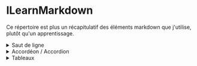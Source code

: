 # ILearnMarkdown

Ce répertoire est plus un récapitulatif des éléments markdown que j'utilise, plutôt qu'un apprentissage.  

<details>
  <summary>
    Saut de ligne 
  </summary>
  
  Mettre **deux espaces** (ou plus) à la fin de la ligne.  
  Correspond à la balise **`<br/>`**
  
</details>

<details>
  <summary>
    Accordéon / Accordion
  </summary>
  
  ```
  <details>
    <summary>
      Accordéon
    </summary>
    
    Corps de texte. 
  </details>
  
  ```
  <details>
    <summary>
      Accordéon
    </summary>
  
  Corps de texte. 
  </details>
  
  N.B. : Il est nécessaire de mettre une **ligne vide** après `</details>` et `</summary>`. 
</details>


<details>
  <summary>
    Tableaux
  </summary>
  
  Pour créer un tableau vous devez placer une ligne de tirets (`-`) sous la ligne d'entête et séparer les colonnes avec des `|`. Vous pouvez aussi préciser l'alignement en utilisant des `:`. 
  
  ```
  | Aligné à gauche  | Centré          | Aligné à droite |
  | :--------------- |:---:            | ------:|
  | Aligné           | Aligné          | Aligné |
  | à                | au              | à      |
  | gauche           | centre          | droite |
  ```
   
  | Aligné à gauche  | Centré          | Aligné à droite |
  | :--------------- |:---:            | ------:|
  | Aligné           | Aligné          | Aligné |
  | à                | au              | à      |
  | gauche           | centre          | droite |

</details>

 
